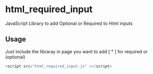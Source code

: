 # html_required_input
JavaScript Library to add Optional or Required to Html inputs

## Usage

Just include the libraray in page you want to add [ * ] for required or (optional) 

```js
<script src="html_required_input.js" ></script>
```
